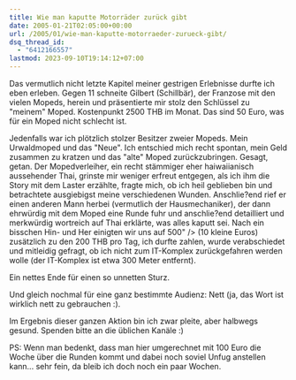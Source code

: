 ```yaml
---
title: Wie man kaputte Motorräder zurück gibt
date: 2005-01-21T02:05:00+00:00
url: /2005/01/wie-man-kaputte-motorraeder-zurueck-gibt/
dsq_thread_id:
  - "6412166557"
lastmod: 2023-09-10T19:14:12+07:00
---
```

Das vermutlich nicht letzte Kapitel meiner gestrigen Erlebnisse durfte ich eben erleben. Gegen 11 schneite Gilbert (Schillbär), der Franzose mit den vielen Mopeds, herein und präsentierte mir stolz den Schlüssel zu "meinem" Moped. Kostenpunkt 2500 THB im Monat. Das sind 50 Euro, was für ein Moped nicht schlecht ist.

Jedenfalls war ich plötzlich stolzer Besitzer zweier Mopeds. Mein Urwaldmoped und das "Neue". Ich entschied mich recht spontan, mein Geld zusammen zu kratzen und das "alte" Moped zurückzubringen. Gesagt, getan. Der Mopedverleiher, ein recht stämmiger eher haiwaiianisch aussehender Thai, grinste mir weniger erfreut entgegen, als ich ihm die Story mit dem Laster erzählte, fragte mich, ob ich heil geblieben bin und betrachtete ausgiebigst meine verschiedenen Wunden. Anschlie?end rief er einen anderen Mann herbei (vermutlich der Hausmechaniker), der dann ehrwürdig mit dem Moped eine Runde fuhr und anschlie?end detailliert und merkwürdig wortreich auf Thai erklärte, was alles kaputt sei. Nach ein bisschen Hin- und Her einigten wir uns auf 500" /> (10 kleine Euros) zusätzlich zu den 200 THB pro Tag, ich durfte zahlen, wurde verabschiedet und mitleidig gefragt, ob ich nicht zum IT-Komplex zurückgefahren werden wolle (der IT-Komplex ist etwa 300 Meter entfernt).

Ein nettes Ende für einen so unnetten Sturz.

Und gleich nochmal für eine ganz bestimmte Audienz: Nett (ja, das Wort ist wirklich nett zu gebrauchen :).

Im Ergebnis dieser ganzen Aktion bin ich zwar pleite, aber halbwegs gesund. Spenden bitte an die üblichen Kanäle :)

PS: Wenn man bedenkt, dass man hier umgerechnet mit 100 Euro die Woche über die Runden kommt und dabei noch soviel Unfug anstellen kann... sehr fein, da bleib ich doch noch ein paar Wochen.
